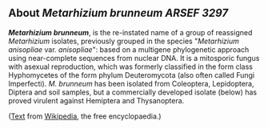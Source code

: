 About *Metarhizium brunneum ARSEF 3297* 
---------------------------------------



***Metarhizium brunneum***, is the re-instated name of a group of
reassigned *Metarhizium* isolates, previously grouped in the species
\"*Metarhizium anisopliae* var. *anisopliae*\": based on a multigene
phylogenetic approach using near-complete sequences from nuclear DNA. It
is a mitosporic fungus with asexual reproduction, which was formerly
classified in the form class Hyphomycetes of the form phylum
Deuteromycota (also often called Fungi Imperfecti). *M. brunneum* has
been isolated from Coleoptera, Lepidoptera, Diptera and soil samples,
but a commercially developed isolate (below) has proved virulent against
Hemiptera and Thysanoptera.

([Text](http://en.wikipedia.org/wiki/Metarhizium_brunneum) from
[Wikipedia](http://en.wikipedia.org/), the free encyclopaedia.)
